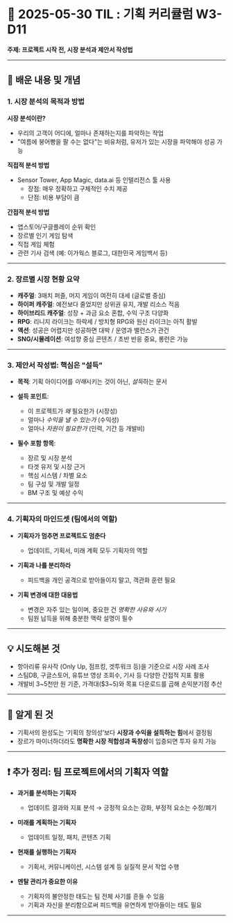 # 📆 2025-05-30 TIL : 기획 커리큘럼 W3-D11  
**주제: 프로젝트 시작 전, 시장 분석과 제안서 작성법**

---

## 📝 배운 내용 및 개념

### 1. 시장 분석의 목적과 방법

**시장 분석이란?**  
- 우리의 고객이 어디에, 얼마나 존재하는지를 파악하는 작업  
- "여름에 붕어빵을 팔 수는 없다"는 비유처럼, 유저가 있는 시장을 파악해야 성공 가능  

**직접적 분석 방법**  
- Sensor Tower, App Magic, data.ai 등 인텔리전스 툴 사용  
  - 장점: 매우 정확하고 구체적인 수치 제공  
  - 단점: 비용 부담이 큼  

**간접적 분석 방법**  
- 앱스토어/구글플레이 순위 확인  
- 장르별 인기 게임 탐색  
- 직접 게임 체험  
- 관련 기사 검색 (예: 이가웍스 블로그, 대한민국 게임백서 등)

---

### 2. 장르별 시장 현황 요약

- **캐주얼**: 3매치 퍼즐, 머지 게임이 여전히 대세 (글로벌 중심)  
- **하이퍼 캐주얼**: 예전보다 줄었지만 상위권 유지, 개발 리소스 적음  
- **하이브리드 캐주얼**: 성장 + 과금 요소 혼합, 수익 구조 다양화  
- **RPG**: 리니지 라이크는 하락세 / 방치형 RPG와 원신 라이크는 아직 활발  
- **액션**: 성공은 어렵지만 성공하면 대박 / 운영과 밸런스가 관건  
- **SNG/시뮬레이션**: 여성향 중심 콘텐츠 / 초반 반응 중요, 롱런은 가능

---

### 3. 제안서 작성법: 핵심은 "설득"

- **목적**: 기획 아이디어를 *이해*시키는 것이 아닌, *설득*하는 문서  
- **설득 포인트**:
  - 이 프로젝트가 *왜* 필요한가 (시장성)  
  - 얼마나 *수익을 낼 수 있는가* (수익성)  
  - 얼마나 *자원이 필요한가* (인력, 기간 등 개발비)

- **필수 포함 항목**:
  - 장르 및 시장 분석  
  - 타겟 유저 및 시장 근거  
  - 핵심 시스템 / 차별 요소  
  - 팀 구성 및 개발 일정  
  - BM 구조 및 예상 수익

---

### 4. 기획자의 마인드셋 (팀에서의 역할)

- **기획자가 멈추면 프로젝트도 멈춘다**  
  - 업데이트, 기획서, 미래 계획 모두 기획자의 역할

- **기획과 나를 분리하라**  
  - 피드백을 개인 공격으로 받아들이지 말고, 객관화 훈련 필요

- **기획 변경에 대한 대응법**  
  - 변경은 자주 있는 일이며, 중요한 건 *명확한 사유와 시기*  
  - 팀원 납득을 위해 충분한 맥락 설명이 필수

---

## 💡 시도해본 것

- 항아리류 유사작 (Only Up, 점프킹, 겟투워크 등)을 기준으로 시장 사례 조사  
- 스팀DB, 구글스토어, 유튜브 영상 조회수, 기사 등 다양한 간접적 지표 활용  
- 개발비 3~5천만 원 기준, 가격대($3~5)와 목표 다운로드를 곱해 손익분기점 추산

---

## 🧠 알게 된 것

- 기획서의 완성도는 ‘기획의 창의성’보다 **시장과 수익을 설득하는 힘**에서 결정됨  
- 장르가 마이너하더라도 **명확한 시장 적합성과 독창성**이 입증되면 투자 유치 가능

---

## ❗ 추가 정리: 팀 프로젝트에서의 기획자 역할

- **과거를 분석하는 기획자**  
  - 업데이트 결과와 지표 분석 → 긍정적 요소는 강화, 부정적 요소는 수정/폐기

- **미래를 계획하는 기획자**  
  - 업데이트 일정, 패치, 콘텐츠 기획

- **현재를 실행하는 기획자**  
  - 기획서, 커뮤니케이션, 시스템 설계 등 실질적 문서 작업 수행

- **멘탈 관리가 중요한 이유**  
  - 기획자의 불안정한 태도는 팀 전체 사기를 흔들 수 있음  
  - 기획과 자신을 분리함으로써 피드백을 유연하게 받아들이는 태도 필요

---

